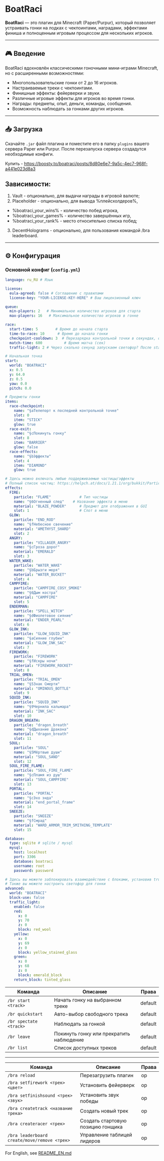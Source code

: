 # BoatRaci

**BoatRaci** — это плагин для Minecraft (Paper/Purpur), который позволяет устраивать гонки на лодках с чекпоинтами, наградами, эффектами финиша и полноценным игровым процессом для нескольких игроков.  

---

## 🎮 Введение

BoatRaci вдохновлён классическими гоночными мини-играми Minecraft, но с расширенными возможностями:

- Многопользовательские гонки от 2 до 16 игроков.
- Настраиваемые треки с чекпоинтами.
- Финишные эффекты: фейерверки и звуки.
- Различные игровые эффекты для игроков во время гонки.
- Награды: предметы, опыт, деньги, команды, сообщения.
- Возможность наблюдать за гонками других игроков.

---

## 📥 Загрузка

Скачайте `.jar` файл плагина и поместите его в папку `plugins` вашего сервера Paper или Purpur. После перезапуска сервера создадутся необходимые конфиги.

Купить - https://boosty.to/boatraci/posts/8d80e6e7-9a5c-4ec7-968f-a441e023d8a3

## Зависимости:
1) Vault - опционально, для выдачи награды в игровой валюте; 
2) Placeholder - опционально, для вывода %плейсхолдеров%,
 - %boatraci_your_wins% - количество побед игрока,
 - %boatraci_your_games% - количество завершённых игр,
 - %boatraci_your_rank% - место относительно списка побед;  
3) DecentHolograms - опционально, для пользования командой /bra leaderboard.

---

## ⚙ Конфигурация

### Основной конфиг (`config.yml`)

```yaml
language: ru_RU # Язык

license:
  eula-agreed: false # Соглашение с правилами
  license-key: "YOUR-LICENSE-KEY-HERE" # Ваш лицензионный ключ

queue:
  min-players: 2   # Минимальное количество игроков для старта
  max-players: 16   # Максимальное количество игроков в гонке

race:
  start-time: 5        # Время до начала старта
  time-to-race: 10      # Время до начала гонки
  checkpoint-cooldown: 3  # Перезарядка контрольной точки в секундах, от 0 до 60
  match-time: 600          # Время матча (сек)
  traffic-light: 2 # Через сколько секунд запускаем светофор? После start-time

# Начальная точка
start:
  world: "BOATRACI"
  x: 0.5
  y: 64.0
  z: 0.5
  yaw: 0.0
  pitch: 0.0

# Предметы гонки
items:
  race-checkpoint:
    name: "§aТелепорт к последней контрольной точке"
    slot: 0
    item: "STICK"
    glow: true
  race-exit:
    name: "§cПокинуть гонку"
    slot: 8
    item: "BARRIER"
    glow: false
  race-effects:
    name: "§bЭффекты"
    slot: 4
    item: "DIAMOND"
    glow: true

# Здесь можно включать любые поддерживаемые частицы/эффекты
# Полный список частиц: https://helpch.at/docs/1.21.1/org/bukkit/Particle.html
effects: 
  FIRE:
    particle: "FLAME"             # Тип частицы
    name: "§6Огненный след"    # Название эффекта в меню
    material: "BLAZE_POWDER"      # Предмет для отображения в GUI
    slot: 1                       # Слот в меню
  GLOW:
    particle: "END_ROD"
    name: "§fНебесное свечение"
    material: "AMETHYST_SHARD"
    slot: 2
  ANGRY:
    particle: "VILLAGER_ANGRY"
    name: "§cГроза дорог"
    material: "EMERALD"
    slot: 3
  WATER_WAKE:
    particle: "WATER_WAKE"
    name: "§bБрызги моря"
    material: "WATER_BUCKET"
    slot: 4
  CAMPFIRE:
    particle: "CAMPFIRE_COSY_SMOKE"
    name: "§6Дым костра"
    material: "CAMPFIRE"
    slot: 5
  ENDERMAN:
    particle: "SPELL_WITCH"
    name: "§dФиолетовое сияние"
    material: "ENDER_PEARL"
    slot: 6
  GLOW_INK:
    particle: "GLOW_SQUID_INK"
    name: "§aСияние глубин"
    material: "GLOW_INK_SAC"
    slot: 7
  FIREWORK:
    particle: "FIREWORK"
    name: "§fИскры ночи"
    material: "FIREWORK_ROCKET"
    slot: 8
  TRIAL_OMEN:
    particle: "TRIAL_OMEN"
    name: "§5Знак Смерти"
    material: "OMINOUS_BOTTLE"
    slot: 9
  SQUID_INK:
    particle: "SQUID_INK"
    name: "§9Чернила кальмара"
    material: "INK_SAC"
    slot: 10
  DRAGON_BREATH:
    particle: "dragon_breath"
    name: "§dДыхание дракона"
    material: "dragon_breath"
    slot: 11
  SOUL:
    particle: "SOUL"
    name: "§5Мёртвые души"
    material: "SOUL_SAND"
    slot: 12
  SOUL_FIRE_FLAME:
    particle: "SOUL_FIRE_FLAME"
    name: "§cПламя из душ"
    material: "SOUL_CAMPFIRE"
    slot: 13
  PORTAL:
    particle: "PORTAL"
    name: "§cЭхо энда"
    material: "end_portal_frame"
    slot: 14
  SNEEZE:
    particle: "SNEEZE"
    name: "§fСмрад"
    material: "WARD_ARMOR_TRIM_SMITHING_TEMPLATE"
    slot: 15

database:
  type: sqlite # sqlite / mysql
  mysql:
    host: localhost
    port: 3306
    database: boatraci
    username: root
    password: password

# Здесь вы можете заблокировать взаимодействие с блоками, установив true
# Также вы можете настроить светофор для гонки
advanced:
  world: "BOATRACI"
  block-use: false
  traffic_light:
    enabled: false
    red:
      x: 0
      y: 70
      z: 0
      block: red_wool
    yellow:
      x: 0
      y: 69
      z: 0
      block: yellow_stained_glass
    green:
      x: 0
      y: 68
      z: 0
      block: emerald_block
    return_block: tinted_glass
```

| Команда                | Описание                                 |  Права  |
| ---------------------- | ---------------------------------------- | ------- |
| `/br start <track>`    | Начать гонку на выбранном треке          | default |
| `/br quickstart`       | Авто-выбор свободного трека              | default |
| `/br spectate <track>` | Наблюдать за гонкой                      | default |
| `/br leave`            | Покинуть гонку или прекратить наблюдение | default |
| `/br list`             | Список доступных треков                  | default |

---

| Команда                            | Описание                          | Права |
| ---------------------------------- | --------------------------------- | ----- |
| `/bra reload`                      | Перезагрузить плагин              |  op   |
| `/bra setfirework <трек> <цвет>`   | Установить фейерверк              |  op   |
| `/bra setfinishsound <трек> <звук>`| Установить звук победы            |  op   |
| `/bra createtrack <название трека>`| Создать новый трек                |  op   |
| `/bra createracer <трек>`          | Создать стартовую позицию гонщика |  op   |
| `/bra leaderboard create/move/remove <трек>`| Управление таблицей лидеров       |  op   |

For English, see [README_EN.md](README_EN.md)

